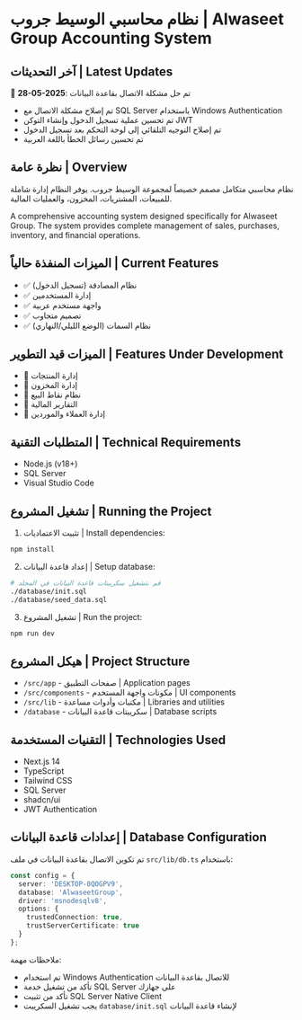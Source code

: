 # نظام محاسبي الوسيط جروب | Alwaseet Group Accounting System

## آخر التحديثات | Latest Updates
🔧 **28-05-2025**: تم حل مشكلة الاتصال بقاعدة البيانات
- تم إصلاح مشكلة الاتصال مع SQL Server باستخدام Windows Authentication
- تم تحسين عملية تسجيل الدخول وإنشاء التوكن JWT
- تم إصلاح التوجيه التلقائي إلى لوحة التحكم بعد تسجيل الدخول
- تم تحسين رسائل الخطأ باللغة العربية

## نظرة عامة | Overview
نظام محاسبي متكامل مصمم خصيصاً لمجموعة الوسيط جروب. يوفر النظام إدارة شاملة للمبيعات، المشتريات، المخزون، والعمليات المالية.

A comprehensive accounting system designed specifically for Alwaseet Group. The system provides complete management of sales, purchases, inventory, and financial operations.

## الميزات المنفذة حالياً | Current Features
- ✅ نظام المصادقة (تسجيل الدخول)
- ✅ إدارة المستخدمين
- ✅ واجهة مستخدم عربية
- ✅ تصميم متجاوب
- ✅ نظام السمات (الوضع الليلي/النهاري)

## الميزات قيد التطوير | Features Under Development
- 🔄 إدارة المنتجات
- 🔄 إدارة المخزون
- 🔄 نظام نقاط البيع
- 🔄 التقارير المالية
- 🔄 إدارة العملاء والموردين

## المتطلبات التقنية | Technical Requirements
- Node.js (v18+)
- SQL Server
- Visual Studio Code

## تشغيل المشروع | Running the Project
1. تثبيت الاعتماديات | Install dependencies:
```bash
npm install
```

2. إعداد قاعدة البيانات | Setup database:
```bash
# قم بتشغيل سكريبتات قاعدة البيانات في المجلد
./database/init.sql
./database/seed_data.sql
```

3. تشغيل المشروع | Run the project:
```bash
npm run dev
```

## هيكل المشروع | Project Structure
- `/src/app` - صفحات التطبيق | Application pages
- `/src/components` - مكونات واجهة المستخدم | UI components
- `/src/lib` - مكتبات وأدوات مساعدة | Libraries and utilities
- `/database` - سكريبتات قاعدة البيانات | Database scripts

## التقنيات المستخدمة | Technologies Used
- Next.js 14
- TypeScript
- Tailwind CSS
- SQL Server
- shadcn/ui
- JWT Authentication

## إعدادات قاعدة البيانات | Database Configuration
تم تكوين الاتصال بقاعدة البيانات في ملف `src/lib/db.ts` باستخدام:
```typescript
const config = {
  server: 'DESKTOP-0QOGPV9',
  database: 'AlwaseetGroup',
  driver: 'msnodesqlv8',
  options: {
    trustedConnection: true,
    trustServerCertificate: true
  }
};
```

ملاحظات مهمة:
- تم استخدام Windows Authentication للاتصال بقاعدة البيانات
- تأكد من تشغيل خدمة SQL Server على جهازك
- تأكد من تثبيت SQL Server Native Client
- يجب تشغيل السكريبت `database/init.sql` لإنشاء قاعدة البيانات
